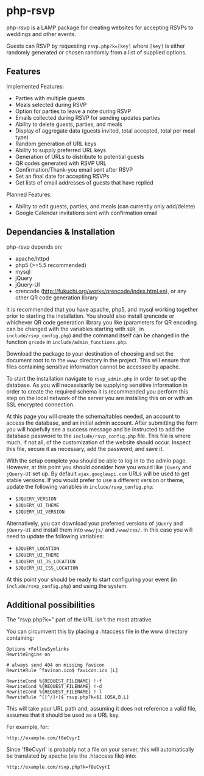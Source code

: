 php-rsvp
========

php-rsvp is a LAMP package for creating websites for accepting RSVPs to weddings and other events.

Guests can RSVP by requesting `rsvp.php?k=[key]` where `[key]` is either randomly generated or chosen randomly from a list of supplied options.

Features
--------

Implemented Features:
- Parties with multiple guests
- Meals selected during RSVP
- Option for parties to leave a note during RSVP
- Emails collected during RSVP for sending updates parties
- Ability to delete guests, parties, and meals
- Display of aggregate data (guests invited, total accepted, total per meal type)
- Random generation of URL keys
- Ability to supply preferred URL keys
- Generation of URLs to distribute to potential guests
- QR codes generated with RSVP URL
- Confirmation/Thank-you email sent after RSVP
- Set an final date for accepting RSVPs
- Get lists of email addresses of guests that have replied

Planned Features:
- Ability to edit guests, parties, and meals (can currently only add/delete)
- Google Calendar invitations sent with confirmation email

Dependancies & Installation
---------------------------
php-rsvp depends on:

- apache/httpd
- php5 (>=5.5 recommended)
- mysql
- jQuery
- jQuery-UI
- qrencode (http://fukuchi.org/works/qrencode/index.html.en), or any other QR code generation library

It is recommended that you have apache, php5, and mysql working together prior to starting the installation. You
should also install qrencode or whichever QR code generation library you like (parameters for QR encoding can be
changed with the variables starting with `$QR_` in `include/rsvp_config.php`) and the command itself can be changed in
the function `qrcode` in `include/admin_functions.php`.

Download the package to your destination of choosing and set the document root to to the `www/` directory in the project.
This will ensure that files containing sensitive information cannot be accessed by apache.

To start the installation navigate to `rsvp_admin.php` in order to set up the database.  As you will necessisarily
be supplying sensitive information in order to create the required schema it is recommended you perform this step
on the local network of the server you are installing this on or with an SSL encrypted connection.

At this page you will create the schema/tables needed, an account to access the database, and an initial admin
account.  After submitting the form you will hopefully see a success message and be instructed to add the database
password to the `include/rsvp_config.php` file.  This file is where much, if not all, of the customization of the
website should occur.  Inspect this file, secure it as necessary, add the password, and save it.

With the setup complete you should be able to log in to the admin page.  However, at this point you should consider
how you would like `jQuery` and `jQuery-UI` set up.  By default `ajax.googleapi.com` URLs will be used to get stable
versions. If you would prefer to use a different version or theme, update the following variables in
`include/rsvp_config.php`:

- `$JQUERY_VERSION`
- `$JQUERY_UI_THEME`
- `$JQUERY_UI_VERSION`

Alternatively, you can download your preferred versions of `jQuery` and `jQuery-UI` and install them into `www/js/`
and `/www/css/`.  In this case you will need to update the following variables:

- `$JQUERY_LOCATION`
- `$JQUERY_UI_THEME`
- `$JQUERY_UI_JS_LOCATION`
- `$JQUERY_UI_CSS_LOCATION`

At this point your should be ready to start configuring your event (in `include/rsvp_config.php`) and using the
system.

Additional possibilities
------------------------
The "rsvp.php?k=" part of the URL isn't the most attrative.

You can circumvent this by placing a .htaccess file in the www directory
containing:

```
Options +FollowSymlinks
RewriteEngine on

# always send 404 on missing favicon
RewriteRule ^favicon.ico$ favicon.ico [L]

RewriteCond %{REQUEST_FILENAME} !-f
RewriteCond %{REQUEST_FILENAME} !-d
RewriteCond %{REQUEST_FILENAME} !-l
RewriteRule ^([^/]+)$ rsvp.php?k=$1 [QSA,B,L]
```

This will take your URL path and, assuming it does not reference a valid file,
assumes that it should be used as a URL key.

For example, for:

```
http://example.com/f8eCvyrI
```

Since 'f8eCvyrI' is probably not a file on your server, this will automatically
be translated by apache (via the .htaccess file) into:

```
http://example.com/rsvp.php?k=f8eCvyrI
```

